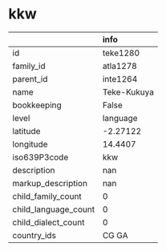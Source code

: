 # kkw
|                      | info        |
|:---------------------|:------------|
| id                   | teke1280    |
| family_id            | atla1278    |
| parent_id            | inte1264    |
| name                 | Teke-Kukuya |
| bookkeeping          | False       |
| level                | language    |
| latitude             | -2.27122    |
| longitude            | 14.4407     |
| iso639P3code         | kkw         |
| description          | nan         |
| markup_description   | nan         |
| child_family_count   | 0           |
| child_language_count | 0           |
| child_dialect_count  | 0           |
| country_ids          | CG GA       |